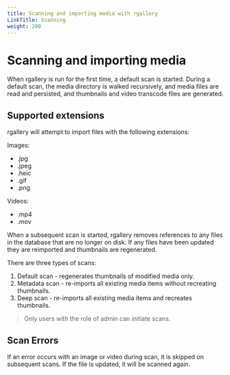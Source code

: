```yaml
---
title: Scanning and importing media with rgallery
LinkTitle: Scanning
weight: 200
---
```


# Scanning and importing media

When rgallery is run for the first time, a default scan is started. During a default scan, the media directory is walked recursively, and media files are read and persisted, and thumbnails and video transcode files are generated.

## Supported extensions

rgallery will attempt to import files with the following extensions:

Images:

- .jpg
- .jpeg
- .heic
- .gif
- .png

Videos:

- .mp4
- .mov

When a subsequent scan is started, rgallery removes references to any files in the database that are no longer on disk. If any files have been updated they are reimported and thumbnails are regenerated.

There are three types of scans:

1. Default scan - regenerates thumbnails of modified media only.
1. Metadata scan - re-imports all existing media items without recreating thumbnails.
1. Deep scan - re-imports all existing media items and recreates thumbnails.

> Only users with the role of admin can initiate scans.

## Scan Errors

If an error occurs with an image or video during scan, it is skipped on subsequent scans. If the file is updated, it will be scanned again.
